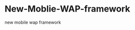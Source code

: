 New-Moblie-WAP-framework
========================

new mobile wap framework

<httpProtocol>
  <customHeaders>
    <clear />
    <add name="Access-Control-Allow-Origin" value="*" />
    <add name="Access-Control-Allow-Headers" value="Origin, X-Requested-With, Content-Type, Accept" />
  </customHeaders>
</httpProtocol>
